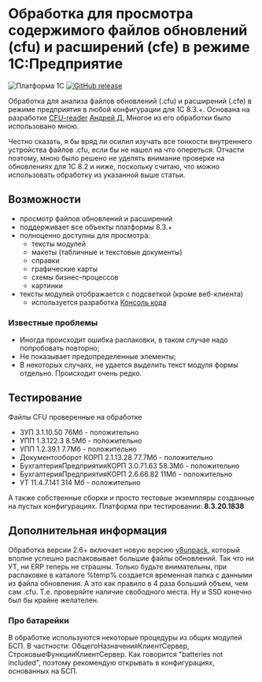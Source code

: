# Обработка для просмотра содержимого файлов обновлений (cfu) и расширений (cfe) в режиме 1С:Предприятие

![Платформа 1С](https://img.shields.io/badge/1с_platform-8.3.20.1838-yellow.svg)
[![GitHub release](https://img.shields.io/github/release/vandalsvq/cfu-reader.svg)](https://github.com/vandalsvq/cfu-reader/releases)

Обработка для анализа файлов обновлений (.cfu) и расширений (.cfe) в режиме предприятия в любой конфигурации для 1С 8.3.+. Основана на разработке [CFU-reader](https://infostart.ru/public/97194/) [Андрей Д.](https://infostart.ru/profile/128365/) Многое из его обработки было использовано мною. 

Честно сказать, я бы вряд ли осилил изучать все тонкости внутреннего устройства файлов .cfu, если бы не нашел на что опереться. Отчасти поэтому, мною было решено не уделять внимание проверке на обновлениях для 1С 8.2 и ниже, поскольку считаю, что можно использовать обработку из указанной выше статьи.

## Возможности
* просмотр файлов обновлений и расширений
* поддерживает все объекты платформы 8.3.+
* полноценно доступны для просмотра:
  * тексты модулей
  * макеты (табличные и текстовые документы)
  * справки
  * графические карты
  * схемы бизнес-процессов
  * картинки
* тексты модулей отображается с подсветкой (кроме веб-клиента)
  * используется разработка [Консоль кода](https://github.com/salexdv/bsl_console)

### Известные проблемы
* Иногда происходит ошибка распаковки, в таком случае надо попробовать повторно;
* Не показывает предопределенные элементы;
* В некоторых случаях, не удается выделить текст модуля формы отдельно. Происходит очень редко.

## Тестирование
Файлы CFU проверенные на обработке
* ЗУП 3.1.10.50 76Мб - положительно
* УПП 1.3.122.3 8.5Мб - положительно
* УПП 1.2.39.1 7.7Мб - положительно
* Документооборот КОРП 2.1.13.28 77.7Мб - положительно
* БухгалтерияПредприятияКОРП 3.0.71.63 58.3Мб - положительно
* БухгалтерияПредприятияКОРП 2.6.66.82 11Мб - положительно
* УТ 11.4.7.141 314 Мб - положительно

А также собственные сборки и просто тестовые экземпляры созданные на пустых конфигурациях. 
Платформа при тестировании: **8.3.20.1838**

## Дополнительная информация
Обработка версии 2.6+ включает новую версию [v8unpack](https://github.com/e8tools/v8unpack), который вполне успешно распаковывает большие файлы обновлений. Так что ни УТ, ни ERP теперь не страшны. Только будьте внимательны, при распаковке в каталоге %temp% создается временная папка с данными из файла обновления. А это как правило в 4 раза больший объем, чем сам .cfu. Т.е. проверяйте наличие свободного места. Ну и SSD конечно был бы крайне желателен.

### Про батарейки
В обработке используются некоторые процедуры из общих модулей БСП. В частности: ОбщегоНазначенияКлиентСервер, СтроковыеФункцииКлиентСервер. Как говорится "batteries not included", поэтому рекомендую открывать в конфигурациях, основанных на БСП.